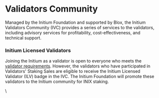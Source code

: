 # Validators Community

Managed by the Initium Foundation and supported by Blox, the Initium Validators Community (IVC) provides a series of services to the validators, including advisory services for profitability, cost-effectiveness, and technical support.&#x20;

### Initium Licensed Validators

Joining the Initium as a validator is open to everyone who meets the [validator requirements](validator-requirements.md). However, the validators who have participated in Validators' Staking Sales are eligible to receive the Initium Licensed Validator (ILV) badge in the IVC. The Initium Foundation will promote these validators to the Initium community for INIX staking.&#x20;

\
